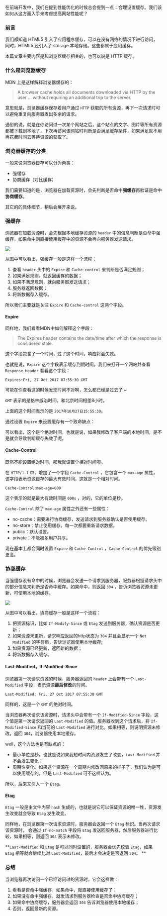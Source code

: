 在前端开发中，我们在提到性能优化的时候总会提到一点：合理设置缓存。我们该如何从这方面入手来考虑提高网站性能呢？

### 前言

我们都知道 HTML5 引入了应用程序缓存，可以在没有网络的情况下进行访问，同时，HTML5 还引入了 storage 本地存储。这些都属于应用缓存。

本篇文章主要内容是和浏览器缓存相关的，也可以说是 HTTP 缓存。

### 什么是浏览器缓存

MDN 上是这样解释浏览器缓存的：

> A browser cache holds all documents downloaded via HTTP by the user ... without requiring an additional trip to the server. 

意思就是，浏览器缓存保存着用户通过 `HTTP` 获取的所有资源，再下一次请求时可以避免重复向服务器发出多余的请求。

通俗的说，就是在你访问过一次某个网站之后，这个站点的文字、图片等所有资源都被下载到本地了，下次再访问该网站时判断是否满足缓存条件，如果满足就不用再花费时间去等待资源的获取了。

### 浏览器缓存的分类

一般来说浏览器缓存可以分为两类：

- 强缓存
- 协商缓存（对比缓存）

我们需要知道的是，浏览器在加载资源时，会先判断是否命中**强缓存**再验证是命中**协商缓存**。

其它的的具体细节，稍后会展开来说。

### 强缓存

浏览器在加载资源时，会先根据本地缓存资源的 `header` 中的信息判断是否命中强缓存，如果命中则直接使用缓存中的资源不会再向服务器发送请求。

![](http://omufjr5bv.bkt.clouddn.com/%E5%BC%BA%E7%BC%93%E5%AD%98.png)

从图中可以看出，强缓存一般是这样一个流程：

1. 查看 `header` 头中的 `Expire` 和 `Cache-control` 来判断是否满足规则；
2. 如果满足规则，就返回缓存的数据；
3. 如果不满足规则，就向服务器发送请求；
4. 服务器返回数据；
5. 将新数据存入缓存。

所以我们主要就是关注 `Expire` 和 `Cache-control` 这两个字段。

#### Expire

同样地，我们看看MDN中如何解释这个字段：

> The Expires header contains the date/time after which the response is considered stale.

这个字段包含了一个时间，过了这个时间，响应将会失效。

也就是说，`Expire` 这个字段表示缓存到期时间，我们来打开一个网站并查看 `Response Header` 看看这个字段：

```
Expires:Fri, 27 Oct 2017 07:55:30 GMT
```

可能在你查看这的时候发现时间不对啊，怎么都已经是过去了 ~ 

`GMT` 表示的是格林威治时间，和北京时间相差8小时。

上面的这个时间表示的是 `2017年10月27日15:55:30`。

通过设置 `Expire` 来设置缓存有一个致命缺点：

可以看出，这个是个绝对时间，也就是说，如果我修改了客户端的本地时间，是不是就会导致判断缓存失效了呢。

#### Cache-Control

既然不能设置绝对时间，那我就设置个相对时间呗。

在 `HTTP/1.1` 中，增加了一个字段 `Cache-Control` ，它包含一个 `max-age` 属性，该字段表示资源缓存的最大有效时间，这就是一个相对时间。

```
Cache-Control:max-age=600
```

这个表示的就是最大有效时间是 `600s` ，对的，它的单位是秒。

`Cache-Control` 除了 `max-age` 属性之外还有一些属性：

- no-cache：需要进行协商缓存，发送请求到服务器确认是否使用缓存。
- no-store：禁止使用缓存，每一次都要重新请求数据。
- public：默认设置。
- private：不能被多用户共享。

现在基本上都会同时设置 `Expire` 和 `Cache-Control` ，`Cache-Control` 的优先级别更高。

### 协商缓存

当强缓存没有命中的时候，浏览器会发送一个请求到服务器，服务器根据请求头中的部分信息来判断是否命中缓存。如果命中，则返回 `304` ，告诉浏览器资源未更新，可使用本地的缓存。

![](http://omufjr5bv.bkt.clouddn.com/%E5%8D%8F%E5%95%86%E7%BC%93%E5%AD%98.png)

从图中可以看出，协商缓存一般是这样一个流程：

1. 把资源标识，比如 `If-Modify-Since` 或 `Etag` 发送到服务器，确认资源是否更新；
2. 如果资源未更新，请求响应返回的http状态为 `304` 并且会显示一个 `Not Modified` 的字符串，告诉浏览器使用本地缓存;
3. 如果资源已经更新，返回新的数据； 
4. 将新数据存入缓存。

#### Last-Modified，If-Modified-Since

浏览器第一次请求资源的时候，服务器返回的 `header` 上会带有一个 `Last-Modified` 字段，表示资源**最后修改**的时间。

```
Last-Modified: Fri, 27 Oct 2017 07:55:30 GMT
```

同样的，这是一个 `GMT` 的绝对时间。

当浏览器再次请求该资源时，请求头中会带有一个 `If-Modified-Since` 字段，这个值是第一次请求返回的 `Last-Modified` 的值。服务器收到这个请求后，将 `If-Modified-Since` 和当前的 `Last-Modified` 进行对比。如果相等，则说明资源未修改，返回 `304`，浏览器使用本地缓存。

well，这个方法也是有缺点的：

- 最小单位是秒。也就是说如果我短时间内资源发生了改变，`Last-Modified` 并不会发生变化；
- 周期性变化。如果这个资源在一个周期内修改回原来的样子了，我们认为是可以使用缓存的，但是 `Last-Modified` 可不这样认为。

所以，后来又引入一个 `Etag`。

#### Etag

`Etag` 一般是由文件内容 `hash` 生成的，也就是说它可以保证资源的唯一性，资源发生改变就会导致 `Etag` 发生改变。

同样地，在浏览器第一次请求资源时，服务器会返回一个 `Etag` 标识。当再次请求该资源时， 会通过 `If-no-match` 字段将 `Etag` 发送回服务器，然后服务器进行比较，如果相等，则返回 `304` 表示未修改。

**`Last-Modified` 和 `Etag` 是可以同时设置的，服务器会优先校验 `Etag`，如果 `Etag` 相等就会继续比对 `Last-Modified`，最后才会决定是否返回 `304`。 **

### 总结

当浏览器再次访问一个已经访问过的资源时，它会这样做：

1. 看看是否命中强缓存，如果命中，就直接使用缓存了；
2. 如果没有命中强缓存，就发请求到服务器检查是否命中协商缓存；
3. 如果命中协商缓存，服务器会返回 `304` 告诉浏览器使用本地缓存；
4. 否则，返回最新的资源。